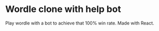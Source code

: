 # Wordle clone with help bot

Play wordle with a bot to achieve that 100% win rate. Made with React.